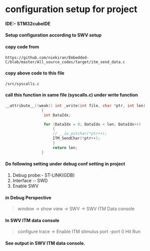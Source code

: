 # configuration setup for project

#### IDE:- STM32cubeIDE
#### Setup configuration according to SWV setup
#### copy code from

    https://github.com/niekiran/Embedded-C/blob/master/All_source_codes/target/itm_send_data.c
#### copy above code to this file
    /src/syscalls.c
#### call this function in same file (syscalls.c) under write function
```c
__attribute__((weak)) int _write(int file, char *ptr, int len)
                {
                 int DataIdx;

	             for (DataIdx = 0; DataIdx < len; DataIdx++)
	                 {
		             // __io_putchar(*ptr++);
		             ITM_SendChar(*ptr++);
	                 }
	                 return len;
                }
```
#### Do following setting under debug conf setting in project
  1. Debug probe:- ST-LINK(GDB)
  2. Interface :-  SWD
  3. Enable SWV
#### in Debug Perspective
> window -> show view -> SWV -> SWV ITM Data console

#### In SWV ITM data console
> configure trace -> Enable ITM stimulus port -port 0
Hit Run
#### See output in SWV ITM data console.
